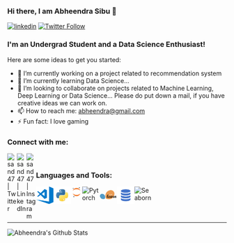 

### Hi there, I am Abheendra Sibu 👋

[![linkedin](https://img.shields.io/website?label=Abheendra&style=for-the-badge&&logo=linkedin&url=https%3A%2F%2Fcodestackr.com)](https://www.linkedin.com/in/abheendra/)
[![Twitter Follow](https://img.shields.io/twitter/follow/Abheendra?color=1DA1F2&logo=twitter&style=for-the-badge)](https://twitter.com/Abheendra_S)


### I'm an Undergrad Student and a Data Science Enthusiast!

Here are some ideas to get you started:

- 🔭 I’m currently working on a project related to recommendation system
- 🌱 I’m currently learning Data Science...
- 👯 I’m looking to collaborate on projects related to Machine Learning, Deep Learning or Data Science... Please do put down a mail, if you have creative ideas we can work on.
- 📫 How to reach me: abheendra@gmail.com 
- ⚡ Fun fact: I love gaming

### Connect with me:

[<img align="left" alt="sand47 | Twitter" width="22px" src="https://cdn.jsdelivr.net/npm/simple-icons@v3/icons/twitter.svg" />][twitter]
[<img align="left" alt="sand47 | LinkedIn" width="22px" src="https://cdn.jsdelivr.net/npm/simple-icons@v3/icons/linkedin.svg" />][linkedin]
[<img align="left" alt="sand47 | Instagram" width="22px" src="https://cdn.jsdelivr.net/npm/simple-icons@v3/icons/instagram.svg" />][instagram]

<br />

### Languages and Tools:

<img align="left" alt="Visual Studio Code" width="40px" src="https://raw.githubusercontent.com/github/explore/80688e429a7d4ef2fca1e82350fe8e3517d3494d/topics/visual-studio-code/visual-studio-code.png" />
<img align="left" alt="python" width="40px" src="https://raw.githubusercontent.com/github/explore/80688e429a7d4ef2fca1e82350fe8e3517d3494d/topics/python/python.png" />
<img align="left" alt="Jupyter Notebook" width="26px" src="https://raw.githubusercontent.com/github/explore/80688e429a7d4ef2fca1e82350fe8e3517d3494d/topics/jupyter-notebook/jupyter-notebook.png" />
<img align="left" alt="Pytorch" width="40px" src="https://avatars0.githubusercontent.com/u/21003710?s=200&v=4" />
<img align="left" alt="scikit-learn" width="40px" src="https://raw.githubusercontent.com/github/explore/80688e429a7d4ef2fca1e82350fe8e3517d3494d/topics/scikit-learn/scikit-learn.png" />
<img align="left" alt="sql" width="40px" src="https://raw.githubusercontent.com/github/explore/80688e429a7d4ef2fca1e82350fe8e3517d3494d/topics/sql/sql.png" />
<img align="left" alt="Seaborn" width="40px" src="https://raw.githubusercontent.com/github/explore/80688e429a7d4ef2fca1e82350fe8e3517d3494d/topics/seaborn/seaborn.png" />
<br />
<br />
<br />
<br />

---

<img align="left" alt="Abheendra's Github Stats" src="https://github-readme-stats.vercel.app/api?username=abheendra&show_icons=true&hide_border=true&count_private=true" />


[website]: ---
[twitter]: https://twitter.com/Abheendra_S
[instagram]: https://www.instagram.com/abheendra/
[linkedin]: https://www.linkedin.com/in/abheendra/
